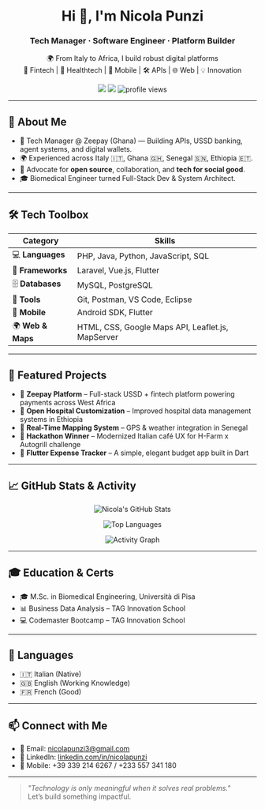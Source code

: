 <h1 align="center">Hi 👋, I'm Nicola Punzi</h1>
<h3 align="center">Tech Manager · Software Engineer · Platform Builder</h3>

<p align="center">
  🌍 From Italy to Africa, I build robust digital platforms <br>
  💸 Fintech | 🏥 Healthtech | 📲 Mobile | 🛠 APIs | 🌐 Web | 💡 Innovation
</p>

<p align="center">
  <a href="mailto:nicolapunzi3@gmail.com"><img src="https://img.shields.io/badge/email-nicolapunzi3@gmail.com-blue?style=flat-square&logo=gmail"></a>
  <a href="https://www.linkedin.com/in/nicolapunzi/"><img src="https://img.shields.io/badge/LinkedIn-Nicola%20Punzi-blue?style=flat-square&logo=linkedin"></a>
  <img src="https://komarev.com/ghpvc/?username=nicolapunzi&label=Profile%20views&color=0e75b6&style=flat" alt="profile views" />
</p>

---

## 🚀 About Me

- 💼 Tech Manager @ Zeepay (Ghana) — Building APIs, USSD banking, agent systems, and digital wallets.
- 🌍 Experienced across Italy 🇮🇹, Ghana 🇬🇭, Senegal 🇸🇳, Ethiopia 🇪🇹.
- 🤝 Advocate for **open source**, collaboration, and **tech for social good**.
- 🎓 Biomedical Engineer turned Full-Stack Dev & System Architect.

---

## 🛠️ Tech Toolbox

| Category     | Skills |
|-------------|--------|
| 💻 **Languages** | PHP, Java, Python, JavaScript, SQL |
| 🚀 **Frameworks** | Laravel, Vue.js, Flutter |
| 🗄️ **Databases** | MySQL, PostgreSQL |
| 🧰 **Tools** | Git, Postman, VS Code, Eclipse |
| 📲 **Mobile** | Android SDK, Flutter |
| 🌍 **Web & Maps** | HTML, CSS, Google Maps API, Leaflet.js, MapServer |

---

## 🌟 Featured Projects

- 🔐 **Zeepay Platform** – Full-stack USSD + fintech platform powering payments across West Africa
- 🏥 **Open Hospital Customization** – Improved hospital data management systems in Ethiopia
- 📡 **Real-Time Mapping System** – GPS & weather integration in Senegal
- 🥇 **Hackathon Winner** – Modernized Italian café UX for H-Farm x Autogrill challenge
- 💸 **Flutter Expense Tracker** – A simple, elegant budget app built in Dart

---

## 📈 GitHub Stats & Activity

<p align="center">
  <img src="https://github-readme-stats.vercel.app/api?username=nicolapunzi&show_icons=true&theme=tokyonight&count_private=true&include_all_commits=true" alt="Nicola's GitHub Stats" />
</p>

<p align="center">
  <img src="https://github-readme-stats.vercel.app/api/top-langs/?username=nicolapunzi&layout=compact&theme=tokyonight" alt="Top Languages" />
</p>

<p align="center">
  <img src="https://github-readme-activity-graph.cyclic.app/graph?username=nicolapunzi&bg_color=1a1b27&color=6adfcf&line=2fc5d4&point=1abc9c&area=true&hide_border=true" alt="Activity Graph" />
</p>


---

## 🎓 Education & Certs

- 🎓 M.Sc. in Biomedical Engineering, Università di Pisa  
- 📊 Business Data Analysis – TAG Innovation School  
- 💻 Codemaster Bootcamp – TAG Innovation School

---

## 💬 Languages

- 🇮🇹 Italian (Native)
- 🇬🇧 English (Working Knowledge)
- 🇫🇷 French (Good)

---

## 📫 Connect with Me

- 📧 Email: [nicolapunzi3@gmail.com](mailto:nicolapunzi3@gmail.com)  
- 💼 LinkedIn: [linkedin.com/in/nicolapunzi](https://www.linkedin.com/in/nicolapunzi/)  
- 📱 Mobile: +39 339 214 6267 / +233 557 341 180

---

> _"Technology is only meaningful when it solves real problems."_  
> Let’s build something impactful.

